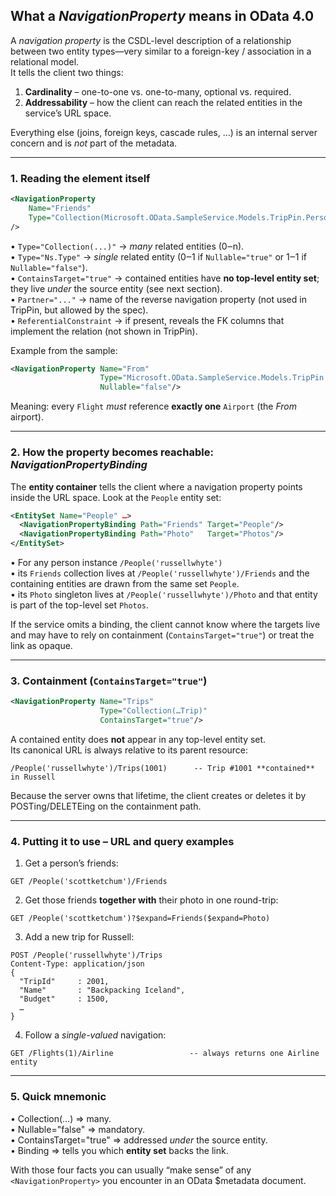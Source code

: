 ## What a *NavigationProperty* means in OData 4.0

A *navigation property* is the CSDL-level description of a relationship
between two entity types—very similar to a foreign-key / association in a
relational model.  
It tells the client two things:

1. **Cardinality** – one-to-one vs. one-to-many, optional vs. required.  
2. **Addressability** – how the client can reach the related entities in the
   service’s URL space.

Everything else (joins, foreign keys, cascade rules, …) is an internal server
concern and is *not* part of the metadata.

---

### 1. Reading the element itself

```xml
<NavigationProperty
    Name="Friends"
    Type="Collection(Microsoft.OData.SampleService.Models.TripPin.Person)"
/>
```

• `Type="Collection(...)"`  → *many* related entities (0‒n).  
• `Type="Ns.Type"`          → *single* related entity (0‒1 if `Nullable="true"`
  or 1‒1 if `Nullable="false"`).  
• `ContainsTarget="true"`   → contained entities have **no top-level entity
  set**; they live *under* the source entity (see next section).  
• `Partner="..."`           → name of the reverse navigation property (not used
  in TripPin, but allowed by the spec).  
• `ReferentialConstraint`   → if present, reveals the FK columns that
  implement the relation (not shown in TripPin).

Example from the sample:

```xml
<NavigationProperty Name="From"
                    Type="Microsoft.OData.SampleService.Models.TripPin.Airport"
                    Nullable="false"/>
```

Meaning: every `Flight` *must* reference **exactly one** `Airport`
(the *From* airport).

---

### 2. How the property becomes reachable: *NavigationPropertyBinding*

The **entity container** tells the client where a navigation property points
inside the URL space.  Look at the `People` entity set:

```xml
<EntitySet Name="People" …>
  <NavigationPropertyBinding Path="Friends" Target="People"/>
  <NavigationPropertyBinding Path="Photo"   Target="Photos"/>
</EntitySet>
```

• For any person instance `/People('russellwhyte')`  
  • its `Friends` collection lives at `/People('russellwhyte')/Friends` and the
    containing entities are drawn from the same set `People`.  
  • its `Photo` singleton lives at `/People('russellwhyte')/Photo` and that
    entity is part of the top-level set `Photos`.

If the service omits a binding, the client cannot know where the targets live
and may have to rely on containment (`ContainsTarget="true"`) or treat the link
as opaque.

---

### 3. Containment (`ContainsTarget="true"`)

```xml
<NavigationProperty Name="Trips"
                    Type="Collection(…Trip)"
                    ContainsTarget="true"/>
```

A contained entity does **not** appear in any top-level entity set.  
Its canonical URL is always relative to its parent resource:

```
/People('russellwhyte')/Trips(1001)      -- Trip #1001 **contained** in Russell
```

Because the server owns that lifetime, the client creates or deletes it by
POSTing/DELETEing on the containment path.

---

### 4. Putting it to use – URL and query examples

1. Get a person’s friends:

```
GET /People('scottketchum')/Friends
```

2. Get those friends **together with** their photo in one round-trip:

```
GET /People('scottketchum')?$expand=Friends($expand=Photo)
```

3. Add a new trip for Russell:

```
POST /People('russellwhyte')/Trips
Content-Type: application/json
{
  "TripId"     : 2001,
  "Name"       : "Backpacking Iceland",
  "Budget"     : 1500,
  …
}
```

4. Follow a *single-valued* navigation:

```
GET /Flights(1)/Airline                 -- always returns one Airline entity
```

---

### 5. Quick mnemonic

• Collection(…)         ⇒ many.  
• Nullable="false"      ⇒ mandatory.  
• ContainsTarget="true" ⇒ addressed *under* the source entity.  
• Binding               ⇒ tells you which **entity set** backs the link.

With those four facts you can usually “make sense” of any
`<NavigationProperty>` you encounter in an OData $metadata document.